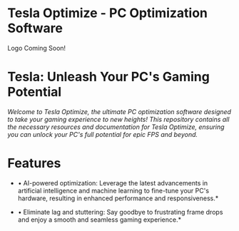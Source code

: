 # Tesla Optimize - PC Optimization Software

Logo Coming Soon!

# Tesla: Unleash Your PC's Gaming Potential

*Welcome to Tesla Optimize, the ultimate PC optimization software designed to take your gaming experience to new heights! This repository contains all the necessary resources and documentation for Tesla Optimize, ensuring you can unlock your PC's full potential for epic FPS and beyond.*

# Features

* • AI-powered optimization: Leverage the latest advancements in artificial intelligence and machine learning to fine-tune your PC's hardware, resulting in enhanced performance and responsiveness.*

* • Eliminate lag and stuttering: Say goodbye to frustrating frame drops and enjoy a smooth and seamless gaming experience.*
